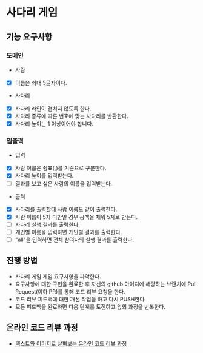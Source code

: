 # 사다리 게임
## 기능 요구사항
### 도메인
* 사람
- [x] 이름은 최대 5글자이다.
* 사다리
- [x] 사다리 라인이 겹치지 않도록 한다.
- [x] 사다리 종류에 따른 번호에 맞는 사다리를 반환한다.
- [x] 사다리 높이는 1 이상이어야 합니다.

### 입출력
* 입력
- [x] 사람 이름은 쉼표(,)를 기준으로 구분한다.
- [x] 사다리 높이를 입력받는다.
- [ ] 결과를 보고 싶은 사람의 이름을 입력받는다.
* 출력
- [x] 사다리를 출력할때 사람 이름도 같이 출력한다.
- [x] 사람 이름이 5자 미만일 경우 공백을 채워 5자로 만든다.
- [ ] 사다리 실행 결과를 출력한다.
- [ ] 개인별 이름을 입력하면 개인별 결과를 출력한다.
- [ ] "all"을 입력하면 전체 참여자의 실행 결과를 출력한다.

## 진행 방법
* 사다리 게임 게임 요구사항을 파악한다.
* 요구사항에 대한 구현을 완료한 후 자신의 github 아이디에 해당하는 브랜치에 Pull Request(이하 PR)를 통해 코드 리뷰 요청을 한다.
* 코드 리뷰 피드백에 대한 개선 작업을 하고 다시 PUSH한다.
* 모든 피드백을 완료하면 다음 단계를 도전하고 앞의 과정을 반복한다.

## 온라인 코드 리뷰 과정
* [텍스트와 이미지로 살펴보는 온라인 코드 리뷰 과정](https://github.com/nextstep-step/nextstep-docs/tree/master/codereview)

